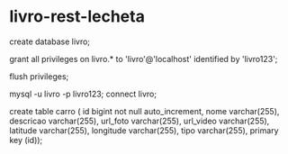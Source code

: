 # livro-rest-lecheta

create database livro;

grant all privileges on livro.* to 'livro'@'localhost' identified by 'livro123';

flush privileges;

mysql -u livro -p livro123;
connect livro;

create table carro (
id bigint not null auto_increment, 
nome varchar(255), 
descricao varchar(255), 
url_foto varchar(255), 
url_video varchar(255), 
latitude varchar(255), 
longitude varchar(255), 
tipo varchar(255), 
primary key (id));
